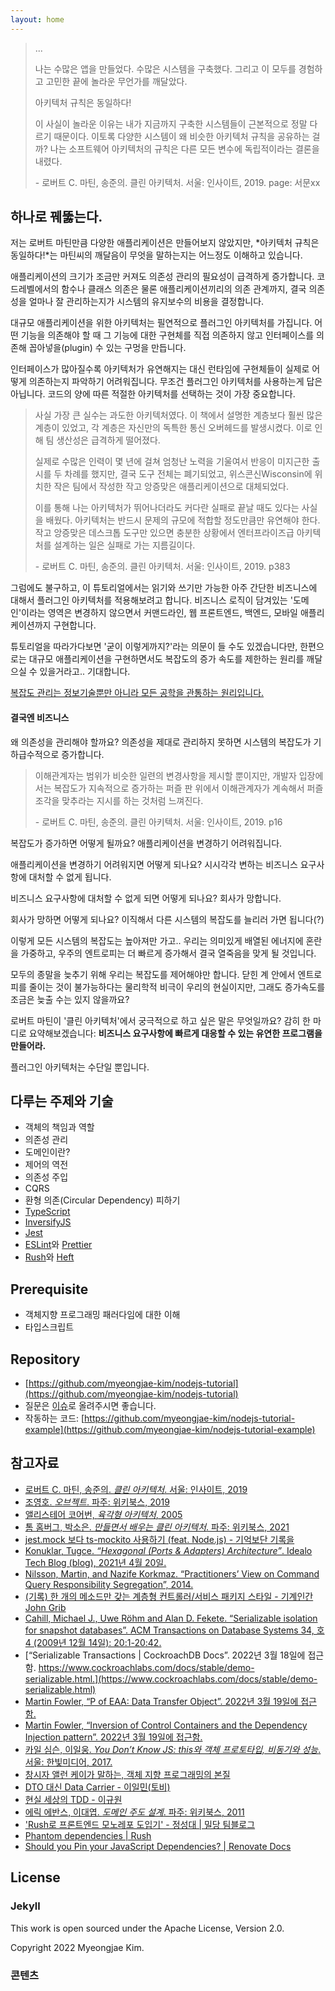```yaml
---
layout: home
---
```


> ...
> 
> 나는 수많은 앱을 만들었다. 수많은 시스템을 구축했다. 그리고 이 모두를 경험하고 고민한 끝에 놀라운 무언가를 깨달았다.
> 
> 아키텍처 규칙은 동일하다!
> 
> 이 사실이 놀라운 이유는 내가 지금까지 구축한 시스템들이 근본적으로 정말 다르기 때문이다. 이토록 다양한 시스템이 왜 비슷한 아키텍처 규칙을 공유하는 걸까? 나는 소프트웨어 아키텍처의 규칙은 다른 모든 변수에 독립적이라는 결론을 내렸다.
> 
> \- 로버트 C. 마틴, 송준의. 클린 아키텍처. 서울: 인사이트, 2019. page: 서문xx

## 하나로 꿰뚫는다.

저는 로버트 마틴만큼 다양한 애플리케이션은 만들어보지 않았지만, *아키텍처 규칙은 동일하다!*는 마틴씨의 깨달음이 무엇을 말하는지는 어느정도 이해하고 있습니다.

애플리케이션의 크기가 조금만 커져도 의존성 관리의 필요성이 급격하게 증가합니다. 코드레벨에서의 함수나 클래스 의존은 물론 애플리케이션끼리의 의존 관계까지, 결국 의존성을 얼마나 잘 관리하는지가 시스템의 유지보수의 비용을 결정합니다.

대규모 애플리케이션을 위한 아키텍처는 필연적으로 플러그인 아키텍처를 가집니다. 어떤 기능을 의존해야 할 때 그 기능에 대한 구현체를 직접 의존하지 않고 인터페이스를 의존해 꼽아넣을(plugin) 수 있는 구멍을 만듭니다.

인터페이스가 많아질수록 아키텍처가 유연해지는 대신 런타임에 구현체들이 실제로 어떻게 의존하는지 파악하기 어려워집니다. 무조건 플러그인 아키텍처를 사용하는게 답은 아닙니다. 코드의 양에 따른 적절한 아키텍처를 선택하는 것이 가장 중요합니다.

> 사실 가장 큰 실수는 과도한 아키텍처였다. 이 책에서 설명한 계층보다 훨씬 많은 계층이 있었고, 각 계층은 자신만의 독특한 통신 오버헤드를 발생시켰다. 이로 인해 팀 생산성은 급격하게 떨어졌다.
>
> 실제로 수많은 인력이 몇 년에 걸쳐 엄청난 노력을 기울여서 반응이 미지근한 출시를 두 차례를 했지만, 결국 도구 전체는 폐기되었고, 위스콘신Wisconsin에 위치한 작은 팀에서 작성한 작고 앙증맞은 애플리케이션으로 대체되었다.
>
> 이를 통해 나는 아키텍처가 뛰어나더라도 커다란 실패로 끝날 때도 있다는 사실을 배웠다. 아키텍처는 반드시 문제의 규모에 적합할 정도만큼만 유연해야 한다. 작고 앙증맞은 데스크톱 도구만 있으면 충분한 상황에서 엔터프라이즈급 아키텍처를 설계하는 일은 실패로 가는 지름길이다.
> 
> \- 로버트 C. 마틴, 송준의. 클린 아키텍처. 서울: 인사이트, 2019. p383

그럼에도 불구하고, 이 튜토리얼에서는 읽기와 쓰기만 가능한 아주 간단한 비즈니스에 대해서 플러그인 아키텍처를 적용해보려고 합니다. 비즈니스 로직이 담겨있는 '도메인'이라는 영역은 변경하지 않으면서 커맨드라인, 웹 프론트엔드, 백엔드, 모바일 애플리케이션까지 구현합니다.

튜토리얼을 따라가다보면 '굳이 이렇게까지?'라는 의문이 들 수도 있겠습니다만, 한편으로는 대규모 애플리케이션을 구현하면서도 복잡도의 증가 속도를 제한하는 원리를 깨달으실 수 있을거라고.. 기대합니다.

[복잡도 관리는 정보기술뿐만 아니라 모든 공학을 관통하는 원리입니다.](https://myeongjae.kim/blog/2020/02/05/single-principle-of-a-developer)

#### 결국엔 비즈니스

왜 의존성을 관리해야 할까요? 의존성을 제대로 관리하지 못하면 시스템의 복잡도가 기하급수적으로 증가합니다.

> 이해관계자는 범위가 비슷한 일련의 변경사항을 제시할 뿐이지만, 개발자 입장에서는 복잡도가 지속적으로 증가하는 퍼즐 판 위에서 이해관계자가 계속해서 퍼즐 조각을 맞추라는 지시를 하는 것처럼 느껴진다.
>
> \- 로버트 C. 마틴, 송준의. 클린 아키텍처. 서울: 인사이트, 2019. p16

복잡도가 증가하면 어떻게 될까요? 애플리케이션을 변경하기 어려워집니다.

애플리케이션을 변경하기 어려워지면 어떻게 되나요? 시시각각 변하는 비즈니스 요구사항에 대처할 수 없게 됩니다.

비즈니스 요구사항에 대처할 수 없게 되면 어떻게 되나요? 회사가 망합니다.

회사가 망하면 어떻게 되나요? 이직해서 다른 시스템의 복잡도를 늘리러 가면 됩니다(?)

이렇게 모든 시스템의 복잡도는 높아져만 가고.. 우리는 의미있게 배열된 에너지에 혼란을 가중하고, 우주의 엔트로피는 더 빠르게 증가해서 결국 열죽음을 맞게 될 것입니다.

모두의 종말을 늦추기 위해 우리는 복잡도를 제어해야만 합니다. 닫힌 계 안에서 엔트로피를 줄이는 것이 불가능하다는 물리학적 비극이 우리의 현실이지만, 그래도 증가속도를 조금은 늦출 수는 있지 않을까요?

로버트 마틴이 '클린 아키텍처'에서 궁극적으로 하고 싶은 말은 무엇일까요? 감히 한 마디로 요약해보겠습니다: **비즈니스 요구사항에 빠르게 대응할 수 있는 유연한 프로그램을 만들어라.**

플러그인 아키텍처는 수단일 뿐입니다.

## 다루는 주제와 기술

- 객체의 책임과 역할
- 의존성 관리
- 도메인이란?
- 제어의 역전
- 의존성 주입
- CQRS
- 환형 의존(Circular Dependency) 피하기
- [TypeScript](https://www.typescriptlang.org)
- [InversifyJS](https://inversify.io)
- [Jest](https://jestjs.io)
- [ESLint](https://eslint.org)와 [Prettier](https://prettier.io)
- [Rush](https://rushjs.io)와 [Heft](https://rushstack.io/pages/heft/overview/)

## Prerequisite

- 객체지향 프로그래밍 패러다임에 대한 이해
- 타입스크립트

## Repository

- [https://github.com/myeongjae-kim/nodejs-tutorial](https://github.com/myeongjae-kim/nodejs-tutorial)
- 질문은 [이슈](https://github.com/myeongjae-kim/nodejs-tutorial/issues)로 올려주시면 좋습니다.
- 작동하는 코드: [https://github.com/myeongjae-kim/nodejs-tutorial-example](https://github.com/myeongjae-kim/nodejs-tutorial-example)

## 참고자료

- [로버트 C. 마틴, 송준의. _클린 아키텍처_. 서울: 인사이트, 2019](http://ebook.insightbook.co.kr/book/69)
- [조영호. _오브젝트_. 파주: 위키북스, 2019](https://wikibook.co.kr/object/)
- [앨리스테어 코어번, _육각형 아키텍처_, 2005](https://web.archive.org/web/20060711221010/http://alistair.cockburn.us:80/index.php/Hexagonal_architecture#Use_Cases_And_The_Application_Boundary)
- [톰 홈버그, 박소은. _만들면서 배우는 클린 아키텍처_. 파주: 위키북스, 2021](https://wikibook.co.kr/clean-architecture/)
- [jest.mock 보다 ts-mockito 사용하기 (feat. Node.js) - 기억보단 기록을](https://jojoldu.tistory.com/638)
- [Konuklar, Tugce. _“Hexagonal (Ports & Adapters) Architecture”_. Idealo Tech Blog (blog), 2021년 4월 20일.](https://medium.com/idealo-tech-blog/hexagonal-ports-adapters-architecture-e3617bcf00a0#8ad5)
- [Nilsson, Martin, and Nazife Korkmaz. “Practitioners’ View on Command Query Responsibility Segregation”, 2014.](http://lup.lub.lu.se/student-papers/record/4864802)
- [(기록) 한 개의 메소드만 갖는 계층형 컨트롤러/서비스 패키지 스타일 - 기계인간 John Grib](https://johngrib.github.io/wiki/article/hierarchical-controller-package-structure/#단-하나의-메소드를-제공하는-클래스로-srp를-준수하자)
- [Cahill, Michael J., Uwe Röhm and Alan D. Fekete. “Serializable isolation for snapshot databases”. ACM Transactions on Database Systems 34, 호 4 (2009년 12월 14일): 20:1-20:42. ](https://doi.org/10.1145/1620585.1620587)
- [“Serializable Transactions \| CockroachDB Docs”. 2022년 3월 18일에 접근함. https://www.cockroachlabs.com/docs/stable/demo-serializable.html.](https://www.cockroachlabs.com/docs/stable/demo-serializable.html)
- [Martin Fowler, “P of EAA: Data Transfer Object”. 2022년 3월 19일에 접근함.](https://martinfowler.com/eaaCatalog/dataTransferObject.html)
- [Martin Fowler, “Inversion of Control Containers and the Dependency Injection pattern”. 2022년 3월 19일에 접근함.](https://martinfowler.com/articles/injection.html)
- [카일 심슨, 이일웅. _You Don’t Know JS: this와 객체 프로토타입, 비동기와 성능_. 서울: 한빛미디어, 2017.](https://www.hanbit.co.kr/store/books/look.php?p_code=B7156943021)
- [창시자 앨런 케이가 말하는, 객체 지향 프로그래밍의 본질](https://velog.io/@eddy_song/alan-kay-OOP)
- [DTO 대신 Data Carrier - 이일민(토비)](https://www.facebook.com/tobyilee/posts/10222914608868299)
- [현실 세상의 TDD - 이규원](https://gyuwon.github.io/blog/2019/07/22/tdd-in-real-world.html)
- [에릭 에반스, 이대엽. _도메인 주도 설계_. 파주: 위키북스, 2011](https://wikibook.co.kr/domain-driven-design/)
- ['Rush로 프론트엔드 모노레포 도입기' - 정성대 \| 밀당 팀블로그](https://medium.com/mildang/rush로-프론트엔드-모노레포-도입기-5da0c5bc9b30)
- [Phantom dependencies \| Rush](https://rushjs.io/pages/advanced/phantom_deps/)
- [Should you Pin your JavaScript Dependencies? \| Renovate Docs](https://docs.renovatebot.com/dependency-pinning/)

## License

### Jekyll

This work is open sourced under the Apache License, Version 2.0.

Copyright 2022 Myeongjae Kim.

### 콘텐츠
